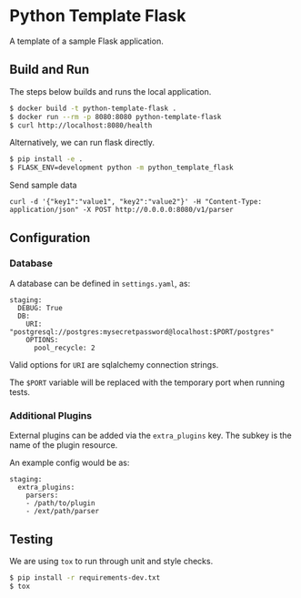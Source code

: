 # Python Template Flask

A template of a sample Flask application.

## Build and Run

The steps below builds and runs the local application.

```bash
$ docker build -t python-template-flask .
$ docker run --rm -p 8080:8080 python-template-flask
$ curl http://localhost:8080/health
```

Alternatively, we can run flask directly.

```bash
$ pip install -e .
$ FLASK_ENV=development python -m python_template_flask
```

Send sample data
```
curl -d '{"key1":"value1", "key2":"value2"}' -H "Content-Type: application/json" -X POST http://0.0.0.0:8080/v1/parser
```

## Configuration

### Database

A database can be defined in `settings.yaml`, as:
```
staging:
  DEBUG: True
  DB:
    URI: "postgresql://postgres:mysecretpassword@localhost:$PORT/postgres"
    OPTIONS:
      pool_recycle: 2
```

Valid options for `URI` are sqlalchemy connection strings.

The `$PORT` variable will be replaced with the temporary port when running tests.

### Additional Plugins

External plugins can be added via the `extra_plugins` key. The subkey is the name of the plugin resource.

An example config would be as:
```
staging:
  extra_plugins:
    parsers:
    - /path/to/plugin
    - /ext/path/parser
```

## Testing

We are using `tox` to run through unit and style checks.

```bash
$ pip install -r requirements-dev.txt
$ tox
```
